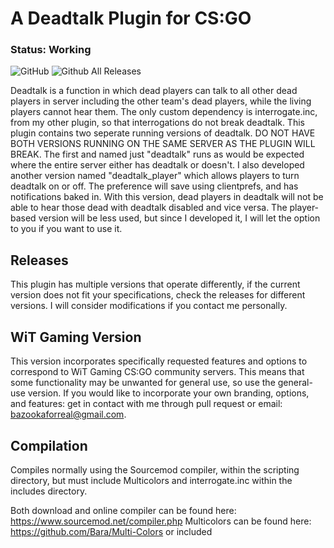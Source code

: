# A Deadtalk Plugin for CS:GO
### Status: Working
![GitHub](https://img.shields.io/github/license/bazooka-codes/csgo-deadtalk-plugin) ![Github All Releases](https://img.shields.io/github/downloads/bazooka-codes/csgo-deadtalk-plugin/total)

Deadtalk is a function in which dead players can talk to all other dead players in server including the other team's dead players, while the living players cannot hear them. The only custom dependency is interrogate.inc, from my other plugin, so that interrogations do not break deadtalk. This plugin contains two seperate running versions of deadtalk. DO NOT HAVE BOTH VERSIONS RUNNING ON THE SAME SERVER AS THE PLUGIN WILL BREAK. The first and named just "deadtalk" runs as would be expected where the entire server either has deadtalk or doesn't. I also developed another version named "deadtalk_player" which allows players to turn deadtalk on or off. The preference will save using clientprefs, and has notifications baked in. With this version, dead players in deadtalk will not be able to hear those dead with deadtalk disabled and vice versa. The player-based version will be less used, but since I developed it, I will let the option to you if you want to use it.

## Releases
This plugin has multiple versions that operate differently, if the current version does not fit your specifications, check the releases for different versions. I will consider modifications if you contact me personally.

## WiT Gaming Version
This version incorporates specifically requested features and options to correspond to WiT Gaming CS:GO community servers. This means that some functionality may be unwanted for general use, so use the general-use version. If you would like to incorporate your own branding, options, and features: get in contact with me through pull request or email: bazookaforreal@gmail.com.

## Compilation
Compiles normally using the Sourcemod compiler, within the scripting directory, but must include Multicolors and interrogate.inc within the includes directory. 

  Both download and online compiler can be found here: https://www.sourcemod.net/compiler.php
  Multicolors can be found here: https://github.com/Bara/Multi-Colors or included

